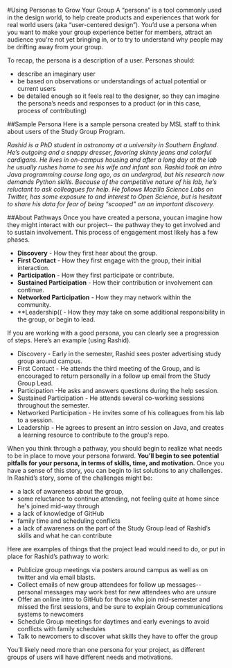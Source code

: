 #Using Personas to Grow Your Group
A “persona” is a tool commonly used in the design world, to help create products and experiences that work for real world users (aka “user-centered design”). You’d use a persona when you want to make your group experience better for members, attract an audience you're not yet bringing in, or to try to understand why people may be drifting away from your group.

To recap, the persona is a description of a user. Personas should:
* describe an imaginary user
* be based on observations or understandings of actual potential or current users
* be detailed enough so it feels real to the designer, so they can imagine the persona’s needs and responses to a product (or in this case, process of contributing)

##Sample Persona
Here is a sample persona created by MSL staff to think about users of the Study Group Program.

*Rashid is a PhD student in astronomy at a university in Southern England. He’s outgoing and a snappy dresser, favoring skinny jeans and colorful cardigans. He lives in on-campus housing and after a long day at the lab he usually rushes home to see his wife and infant son. Rashid took an intro Java programming course long ago, as an undergrad, but his research now demands Python skills. Because of the competitive nature of his lab, he’s reluctant to ask colleagues for help. He follows Mozilla Science Labs on Twitter, has some exposure to and interest to Open Science, but is hesitant to share his data for fear of being “scooped” on an important discovery.*


##About Pathways
Once you have created a persona, youcan imagine how they might interact with our project-- the pathway they to get involved and to sustain involvement. This process of engagement most likely has a few phases.

* **Discovery** - How they first hear about the group.
* **First Contact** - How they first engage with the group, their initial interaction.
* **Participation** - How they first participate or contribute.
* **Sustained Participation** - How their contribution or involvement can continue.
* **Networked Participation** - How they may network within the community.
* **Leadership(( - How they may take on some additional responsibility in the group, or begin to lead.

If you are working with a good persona, you can clearly see a progression of steps. Here’s an example (using Rashid).

* Discovery - Early in the semester, Rashid sees poster advertising study group around campus.
* First Contact - He attends the third meeting of the Group, and is encouraged to return personally in a follow up email from the Study Group Lead.
* Participation -He asks and answers questions during the help session.
* Sustained Participation - He attends several co-working sessions throughout the semester.
* Networked Participation - He invites some of his colleagues from his lab to a session.
* Leadership - He agrees to present an intro session on Java, and creates a learning resource to contribute to the group's repo.

When you think through a pathway, you should begin to realize what needs to be in place to move your persona forward. **You’ll begin to see potential pitfalls for your persona, in terms of skills, time, and motivation.** Once you have a sense of this story, you can begin to list solutions to any challenges. In Rashid’s story, some of the challenges might be: 

* a lack of awareness about the group, 
* some reluctance to continue attending, not feeling quite at home since he's joined mid-way through
* a lack of knowledge of GitHub
* family time and scheduling conflicts
* a lack of awareness on the part of the Study Group lead of Rashid’s skills and what he can contribute

Here are examples of things that the project lead would need to do, or put in place for Rashid’s pathway to work:

* Publicize group meetings via posters around campus as well as on twitter and via email blasts.
* Collect emails of new group attendees for follow up messages-- personal messages may work best for new attendees who are unsure
* Offer an online intro to GitHub for those who join mid-semester and missed the first sessions, and be sure to explain Group communications systems to newcomers
* Schedule Group meetings for daytimes and early evenings to avoid conflicts with family schedules
* Talk to newcomers to discover what skills they have to offer the group 

You’ll likely need more than one persona for your project, as different groups of users will have different needs and motivations.
